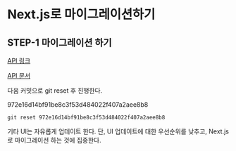 # Next.js로 마이그레이션하기

## STEP-1 마이그레이션 하기

[API 링크](https://github.com/hajoeun/fake-commerce-app/tree/main)

[API 문서](https://fakestoreapi.com/docs)

다음 커밋으로 git reset 후 진행한다.

972e16d14bf91be8c3f53d484022f407a2aee8b8

```
git reset 972e16d14bf91be8c3f53d484022f407a2aee8b8
```

기타 UI는 자유롭게 업데이트 한다.
단, UI 업데이트에 대한 우선순위를 낮추고, Next.js로 마이그레이션 하는 것에 집중한다.
